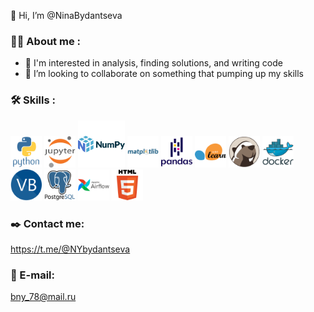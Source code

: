 👋 Hi, I’m @NinaBydantseva
### :woman_technologist: About me :
- 👀 I'm interested in analysis, finding solutions, and writing code
- 💞️ I’m looking to collaborate on something that pumping up my skills
### :hammer_and_wrench: Skills :
<div>
  <img src="https://github.com/devicons/devicon/blob/master/icons/python/python-original-wordmark.svg" width="50"/>
  <img src="https://github.com/devicons/devicon/blob/master/icons/jupyter/jupyter-original-wordmark.svg" width="50"/>
  <img src="https://github.com/devicons/devicon/blob/master/icons/numpy/numpy-original-wordmark.svg" width="75"/>    
  <img src="https://github.com/devicons/devicon/blob/master/icons/matplotlib/matplotlib-original-wordmark.svg" width="50"/>      
  <img src="https://github.com/devicons/devicon/blob/master/icons/pandas/pandas-original-wordmark.svg" width="50"/>    
  <img src="https://github.com/devicons/devicon/blob/master/icons/scikitlearn/scikitlearn-original.svg" width="50"/>    
  <img src="https://github.com/devicons/devicon/blob/master/icons/dbeaver/dbeaver-original.svg" width="50"/>    
  <img src="https://github.com/devicons/devicon/blob/master/icons/docker/docker-original-wordmark.svg" width="50"/>      
  <img src="https://github.com/devicons/devicon/blob/master/icons/visualbasic/visualbasic-original.svg" width="50"/>    
  <img src="https://github.com/devicons/devicon/blob/master/icons/postgresql/postgresql-original-wordmark.svg" width="50"/>   
  <img src="https://github.com/devicons/devicon/blob/master/icons/apacheairflow/apacheairflow-original-wordmark.svg" width="50"/>      
  <img src="https://github.com/devicons/devicon/blob/master/icons/html5/html5-original-wordmark.svg" width="50"/>  
</div>

### :black_nib: Contact me:
https://t.me/@NYbydantseva
### 📩 E-mail:
bny_78@mail.ru
